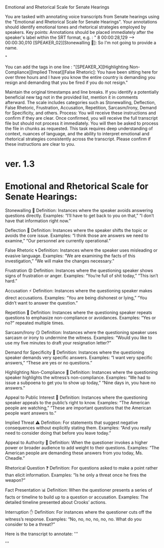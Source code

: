 Emotional and Rhetorical Scale for Senate Hearings

You are tasked with annotating voice transcripts from Senate hearings using the "Emotional and Rhetorical Scale for Senate Hearings".  Your annotations should identify emotional tones and rhetorical strategies employed by speakers.
Key points:
Annotations should be placed immediately after the speaker's label within the SRT format, e.g. : 
"
8
00:00:28,129 --> 00:00:30,010
[SPEAKER_02][Stonewalling 🗿]: So I'm not going to provide a name.

"

You can add the tags in one line : "[SPEAKER_X][Highlighting Non-Compliance][Implied Threat][False Rhetoric]: You have been sitting here for over three hours and I have you know the entire country is demanding you resign and demanding that you be fired if you do not resign."

Maintain the original timestamps and line breaks.
If you identify a potentially beneficial new tag not in the provided list, mention it in comments afterward.
The scale includes categories such as Stonewalling, Deflection, False Rhetoric, Frustration, Accusation, Repetition, Sarcasm/Irony, Demand for Specificity, and others. 
Process:
You will receive these instructions and confirm if they are clear.
Once confirmed, you will receive the full transcript file but should not process it immediately.
You will then be asked to process the file in chunks as requested.
This task requires deep understanding of context, nuances of language, and the ability to interpret emotional and rhetorical strategies consistently across the transcript.
Please confirm if these instructions are clear to you.
 

# ver. 1.3  
# Emotional and Rhetorical Scale for Senate Hearings:
Stonewalling 🗿 
Definition: Instances where the speaker avoids answering questions directly. Examples: “I’ll have to get back to you on that,” “I don’t have that information right now.”

Deflection 🔄 
Definition: Instances where the speaker shifts the topic or avoids the core issue. Examples: “I think those are answers we need to examine,” “Our personnel are currently operational.”

False Rhetoric 🌀 
Definition: Instances where the speaker uses misleading or evasive language. Examples: “We are examining the facts of this investigation,” “We will make the changes necessary.”

Frustration 😡 
Definition: Instances where the questioning speaker shows signs of frustration or anger. Examples: “You’re full of shit today,” “This isn’t hard.”

Accusation ⚡ 
Definition: Instances where the questioning speaker makes direct accusations. Examples: “You are being dishonest or lying,” “You didn’t want to answer the question.”

Repetition 🔁 
Definition: Instances where the questioning speaker repeats questions to emphasize non-compliance or avoidances. Examples: “Yes or no?” repeated multiple times.

Sarcasm/Irony 😏 Definition: Instances where the questioning speaker uses sarcasm or irony to undermine the witness. Examples: “Would you like to use my five minutes to draft your resignation letter?”

Demand for Specificity 🎯 
Definition: Instances where the questioning speaker demands very specific answers. Examples: “I want very specific answers,” “These are yes or no questions.”

Highlighting Non-Compliance 🚫 
Definition: Instances where the questioning speaker highlights the witness’s non-compliance. Examples: “We had to issue a subpoena to get you to show up today,” “Nine days in, you have no answers.”

Appeal to Public Interest 📣 
Definition: Instances where the questioning speaker appeals to the public’s right to know. Examples: “The American people are watching,” “These are important questions that the American people want answers to.”

Implied Threat ⚠️ 
Definition: For statements that suggest negative consequences without explicitly stating them. Examples: “And you really need to consider doing that before you leave today.”

Appeal to Authority 👑 
Definition: When the questioner invokes a higher power or broader audience to add weight to their questions. Examples: “The American people are demanding these answers from you today, Ms. Cheadle.”

Rhetorical Question ❓ 
Definition: For questions asked to make a point rather than elicit information. Examples: “Is he only a threat once he fires the weapon?”

Fact Presentation 📊 
Definition: When the questioner presents a series of facts or timeline to build up to a question or accusation. Examples: The detailed timeline presented about Crooks’ actions.

Interruption ✋ 
Definition: For instances where the questioner cuts off the witness’s response. Examples: “No, no, no, no, no, no. What do you consider to be a threat?”




Here is the transcript to annotate:
'''

'''
